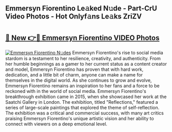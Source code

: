 ## Emmersyn Fiorentino Le𝚊ked N𝚞de - Part-CrU Video Photos - Hot Onlyf𝚊ns Le𝚊ks ZriZV

# <h2><a href="http://ac1192.deff.icu/?id=Emmersyn+Fiorentino">🔗 New 👉🔴 Emmersyn Fiorentino VIDEO Photos</a></h2>

[![Emmersyn Fiorentino N𝚞des](https://i.imgur.com/rIISA9y.gif)](http://ac1192.deff.icu/?id=Emmersyn+Fiorentino)
Emmersyn Fiorentino's rise to social media stardom is a testament to her resilience, creativity, and authenticity. From her humble beginnings as a gamer to her current status as a content creator and model, Emmersyn Fiorentino has proven that with hard work, dedication, and a little bit of charm, anyone can make a name for themselves in the digital world. As she continues to grow and evolve, Emmersyn Fiorentino remains an inspiration to her fans and a force to be reckoned with in the world of social media. Emmersyn Fiorentino's breakthrough exhibition came in 2015, when she showcased her work at the Saatchi Gallery in London. The exhibition, titled "Reflections," featured a series of large-scale paintings that explored the theme of self-reflection. The exhibition was a critical and commercial success, with many art critics praising Emmersyn Fiorentino's unique artistic vision and her ability to connect with viewers on a deep emotional level.
